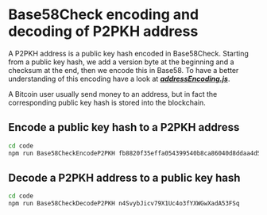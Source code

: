 # Base58Check encoding and decoding of P2PKH address

A P2PKH address is a public key hash encoded in Base58Check. Starting from a public key hash, we add a version byte at the beginning and a checksum at the end, then we encode this in Base58. To have a better understanding of this encoding have a look at [_**addressEncoding.js**_](https://github.com/bitcoin-studio/Bitcoin-Programming-with-BitcoinJS/blob/master/code/tools/addressEncoding.js).

A Bitcoin user usually send money to an address, but in fact the corresponding public key hash is stored into the blockchain.

## Encode a public key hash to a P2PKH address

```bash
cd code 
npm run Base58CheckEncodeP2PKH fb8820f35effa054399540b8ca86040d8ddaa4d5
```

## Decode a P2PKH address to a public key hash

```bash
cd code 
npm run Base58CheckDecodeP2PKH n4SvybJicv79X1Uc4o3fYXWGwXadA53FSq
```

